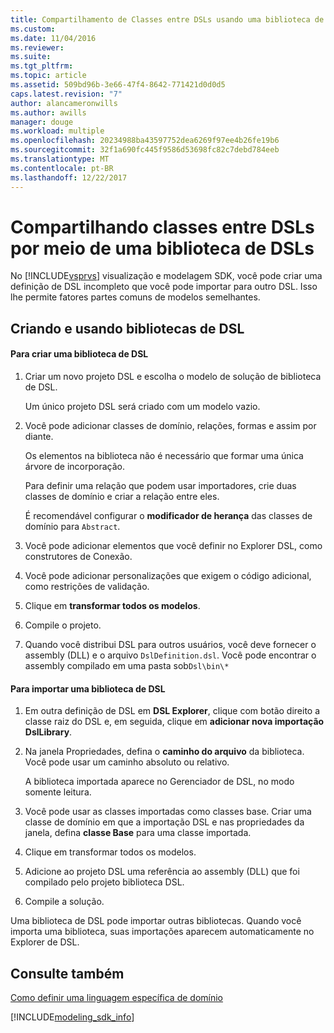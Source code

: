 ```yaml
---
title: Compartilhamento de Classes entre DSLs usando uma biblioteca de DSL | Microsoft Docs
ms.custom: 
ms.date: 11/04/2016
ms.reviewer: 
ms.suite: 
ms.tgt_pltfrm: 
ms.topic: article
ms.assetid: 509bd96b-3e66-47f4-8642-771421d0d0d5
caps.latest.revision: "7"
author: alancameronwills
ms.author: awills
manager: douge
ms.workload: multiple
ms.openlocfilehash: 20234988ba43597752dea6269f97ee4b26fe19b6
ms.sourcegitcommit: 32f1a690fc445f9586d53698fc82c7debd784eeb
ms.translationtype: MT
ms.contentlocale: pt-BR
ms.lasthandoff: 12/22/2017
---
```

# <a name="sharing-classes-between-dsls-by-using-a-dsl-library"></a>Compartilhando classes entre DSLs por meio de uma biblioteca de DSLs
No [!INCLUDE[vsprvs](../code-quality/includes/vsprvs_md.md)] visualização e modelagem SDK, você pode criar uma definição de DSL incompleto que você pode importar para outro DSL. Isso lhe permite fatores partes comuns de modelos semelhantes.  
  
## <a name="creating-and-using-dsl-libraries"></a>Criando e usando bibliotecas de DSL  
  
#### <a name="to-create-a-dsl-library"></a>Para criar uma biblioteca de DSL  
  
1.  Criar um novo projeto DSL e escolha o modelo de solução de biblioteca de DSL.  
  
     Um único projeto DSL será criado com um modelo vazio.  
  
2.  Você pode adicionar classes de domínio, relações, formas e assim por diante.  
  
     Os elementos na biblioteca não é necessário que formar uma única árvore de incorporação.  
  
     Para definir uma relação que podem usar importadores, crie duas classes de domínio e criar a relação entre eles.  
  
     É recomendável configurar o **modificador de herança** das classes de domínio para `Abstract`.  
  
3.  Você pode adicionar elementos que você definir no Explorer DSL, como construtores de Conexão.  
  
4.  Você pode adicionar personalizações que exigem o código adicional, como restrições de validação.  
  
5.  Clique em **transformar todos os modelos**.  
  
6.  Compile o projeto.  
  
7.  Quando você distribui DSL para outros usuários, você deve fornecer o assembly (DLL) e o arquivo `DslDefinition.dsl`. Você pode encontrar o assembly compilado em uma pasta sob`Dsl\bin\*`  
  
#### <a name="to-import-a-dsl-library"></a>Para importar uma biblioteca de DSL  
  
1.  Em outra definição de DSL em **DSL Explorer**, clique com botão direito a classe raiz do DSL e, em seguida, clique em **adicionar nova importação DslLibrary**.  
  
2.  Na janela Propriedades, defina o **caminho do arquivo** da biblioteca. Você pode usar um caminho absoluto ou relativo.  
  
     A biblioteca importada aparece no Gerenciador de DSL, no modo somente leitura.  
  
3.  Você pode usar as classes importadas como classes base. Criar uma classe de domínio em que a importação DSL e nas propriedades da janela, defina **classe Base** para uma classe importada.  
  
4.  Clique em transformar todos os modelos.  
  
5.  Adicione ao projeto DSL uma referência ao assembly (DLL) que foi compilado pelo projeto biblioteca DSL.  
  
6.  Compile a solução.  
  
 Uma biblioteca de DSL pode importar outras bibliotecas. Quando você importa uma biblioteca, suas importações aparecem automaticamente no Explorer de DSL.  
  
## <a name="see-also"></a>Consulte também  
 [Como definir uma linguagem específica de domínio](../modeling/how-to-define-a-domain-specific-language.md)
 
[!INCLUDE[modeling_sdk_info](includes/modeling_sdk_info.md)]
